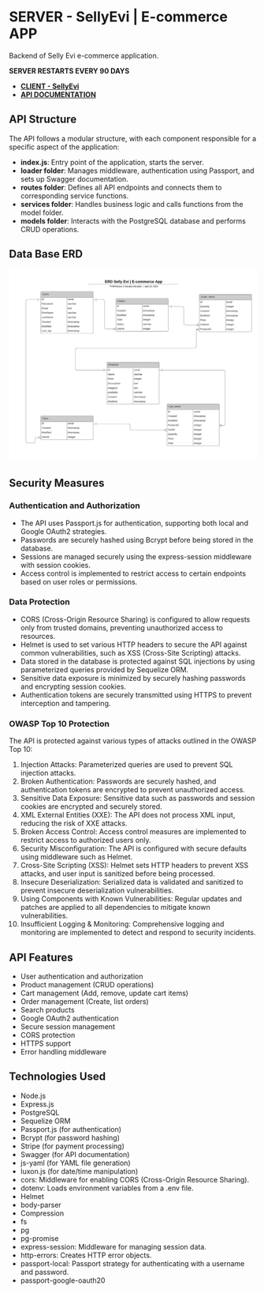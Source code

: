 # SERVER - SellyEvi | E-commerce APP
Backend of Selly Evi e-commerce application.

**SERVER RESTARTS EVERY 90 DAYS**

- **[CLIENT - SellyEvi](../sellyEvi_CLIENT/README.md)**
- **[API DOCUMENTATION](https://sellyevi-e-commerce-app.onrender.com/docs/)**

## API Structure

The API follows a modular structure, with each component responsible for a specific aspect of the application:

- **index.js**: Entry point of the application, starts the server.
- **loader folder**: Manages middleware, authentication using Passport, and sets up Swagger documentation.
- **routes folder**: Defines all API endpoints and connects them to corresponding service functions.
- **services folder**: Handles business logic and calls functions from the model folder.
- **models folder**: Interacts with the PostgreSQL database and performs CRUD operations.

## Data Base ERD
![DB ERD](./resources/ERD_SELLY_EVI.png)

## Security Measures
### Authentication and Authorization
- The API uses Passport.js for authentication, supporting both local and Google OAuth2 strategies.
- Passwords are securely hashed using Bcrypt before being stored in the database.
- Sessions are managed securely using the express-session middleware with session cookies.
- Access control is implemented to restrict access to certain endpoints based on user roles or permissions.

### Data Protection
- CORS (Cross-Origin Resource Sharing) is configured to allow requests only from trusted domains, preventing unauthorized access to resources.
- Helmet is used to set various HTTP headers to secure the API against common vulnerabilities, such as XSS (Cross-Site Scripting) attacks.
- Data stored in the database is protected against SQL injections by using parameterized queries provided by Sequelize ORM.
- Sensitive data exposure is minimized by securely hashing passwords and encrypting session cookies.
- Authentication tokens are securely transmitted using HTTPS to prevent interception and tampering.

### OWASP Top 10 Protection
The API is protected against various types of attacks outlined in the OWASP Top 10:

1) Injection Attacks: Parameterized queries are used to prevent SQL injection attacks.
2) Broken Authentication: Passwords are securely hashed, and authentication tokens are encrypted to prevent unauthorized access.
3) Sensitive Data Exposure: Sensitive data such as passwords and session cookies are encrypted and securely stored.
4) XML External Entities (XXE): The API does not process XML input, reducing the risk of XXE attacks.
5) Broken Access Control: Access control measures are implemented to restrict access to authorized users only.
6) Security Misconfiguration: The API is configured with secure defaults using middleware such as Helmet.
7) Cross-Site Scripting (XSS): Helmet sets HTTP headers to prevent XSS attacks, and user input is sanitized before being processed.
8) Insecure Deserialization: Serialized data is validated and sanitized to prevent insecure deserialization vulnerabilities.
9) Using Components with Known Vulnerabilities: Regular updates and patches are applied to all dependencies to mitigate known vulnerabilities.
10) Insufficient Logging & Monitoring: Comprehensive logging and monitoring are implemented to detect and respond to security incidents.

## API Features
- User authentication and authorization
- Product management (CRUD operations)
- Cart management (Add, remove, update cart items)
- Order management (Create, list orders)
- Search products
- Google OAuth2 authentication
- Secure session management
- CORS protection
- HTTPS support
- Error handling middleware

## Technologies Used
- Node.js
- Express.js
- PostgreSQL
- Sequelize ORM
- Passport.js (for authentication)
- Bcrypt (for password hashing)
- Stripe (for payment processing)
- Swagger (for API documentation)
- js-yaml (for YAML file generation)
- luxon.js (for date/time manipulation)
- cors: Middleware for enabling CORS (Cross-Origin Resource Sharing).
- dotenv: Loads environment variables from a .env file.
- Helmet
- body-parser
- Compression
- fs
- pg
- pg-promise
- express-session: Middleware for managing session data.
- http-errors: Creates HTTP error objects.
- passport-local: Passport strategy for authenticating with a username and password.
- passport-google-oauth20
